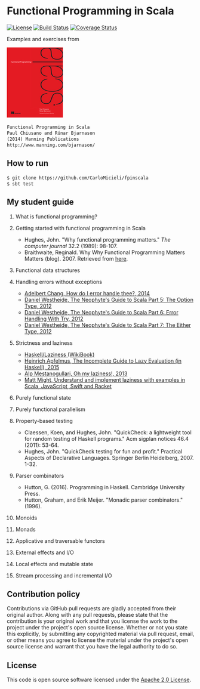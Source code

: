 # Functional Programming in Scala

[![License](https://img.shields.io/badge/License-Apache%202.0-blue.svg)](https://opensource.org/licenses/Apache-2.0)
[![Build Status](https://travis-ci.org/CarloMicieli/fpinscala.svg)](https://travis-ci.org/CarloMicieli/fpinscala)
[![Coverage Status](https://coveralls.io/repos/github/CarloMicieli/fpinscala/badge.svg?branch=master)](https://coveralls.io/github/CarloMicieli/fpinscala?branch=master)

Examples and exercises from

![Cover](img/cover.jpg)

    Functional Programming in Scala
    Paul Chiusano and Rúnar Bjarnason
    (2014) Manning Publications
    http://www.manning.com/bjarnason/

## How to run

```
$ git clone https://github.com/CarloMicieli/fpinscala
$ sbt test
```

## My student guide

1. What is functional programming?
2. Getting started with functional programming in Scala
    * Hughes, John. "Why functional programming matters." _The computer journal_ 32.2 (1989): 98-107.
    * Braithwaite, Reginald. Why Why Functional Programming Matters Matters (blog). 2007. Retrieved from [here](http://raganwald.com/2014/12/20/why-why-functional-programming-matters-matters.html).
3. Functional data structures
4. Handling errors without exceptions
    * [Adelbert Chang, How do I error handle thee?, 2014](http://typelevel.org/blog/2014/02/21/error-handling.html)
    * [Daniel Westheide, The Neophyte's Guide to Scala Part 5: The Option Type, 2012](http://danielwestheide.com/blog/2012/12/19/the-neophytes-guide-to-scala-part-5-the-option-type.html)
    * [Daniel Westheide, The Neophyte's Guide to Scala Part 6: Error Handling With Try, 2012](http://danielwestheide.com/blog/2012/12/26/the-neophytes-guide-to-scala-part-6-error-handling-with-try.html)
    * [Daniel Westheide, The Neophyte's Guide to Scala Part 7: The Either Type, 2012](http://danielwestheide.com/blog/2013/01/02/the-neophytes-guide-to-scala-part-7-the-either-type.html)

5. Strictness and laziness
    * [Haskell/Laziness (WikiBook)](http://en.wikibooks.org/wiki/Haskell/Laziness)
    * [Heinrich Apfelmus, The Incomplete Guide to Lazy Evaluation (in Haskell), 2015](https://hackhands.com/guide-lazy-evaluation-haskell/)
    * [Alp Mestanogullari, Oh my laziness!, 2013](http://alpmestan.com/posts/2013-10-02-oh-my-laziness.html)
    * [Matt Might, Understand and implement laziness with examples in Scala, JavaScript, Swift and Racket](http://matt.might.net/articles/implementing-laziness/)

6. Purely functional state
7. Purely functional parallelism
8. Property-based testing
    * Claessen, Koen, and Hughes, John. "QuickCheck: a lightweight tool for random testing of Haskell programs." Acm sigplan notices 46.4 (2011): 53-64.
    * Hughes, John. "QuickCheck testing for fun and profit." Practical Aspects of Declarative Languages. Springer Berlin Heidelberg, 2007. 1-32.

9. Parser combinators
    * Hutton, G. (2016). Programming in Haskell. Cambridge University Press.
    * Hutton, Graham, and Erik Meijer. "Monadic parser combinators." (1996).
10. Monoids
11. Monads
12. Applicative and traversable functors
13. External effects and I/O
14. Local effects and mutable state
15. Stream processing and incremental I/O



## Contribution policy ##

Contributions via GitHub pull requests are gladly accepted from their original author. Along with any pull requests, please state that the contribution is your original work and that you license the work to the project under the project's open source license. Whether or not you state this explicitly, by submitting any copyrighted material via pull request, email, or other means you agree to license the material under the project's open source license and warrant that you have the legal authority to do so.

## License ##

This code is open source software licensed under the [Apache 2.0 License]("http://www.apache.org/licenses/LICENSE-2.0.html").

